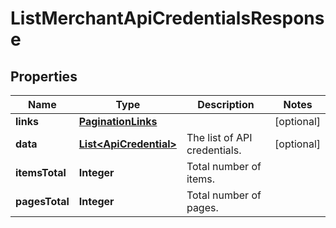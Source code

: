

# ListMerchantApiCredentialsResponse


## Properties

Name | Type | Description | Notes
------------ | ------------- | ------------- | -------------
**links** | [**PaginationLinks**](PaginationLinks.md) |  |  [optional]
**data** | [**List&lt;ApiCredential&gt;**](ApiCredential.md) | The list of API credentials. |  [optional]
**itemsTotal** | **Integer** | Total number of items. | 
**pagesTotal** | **Integer** | Total number of pages. | 



